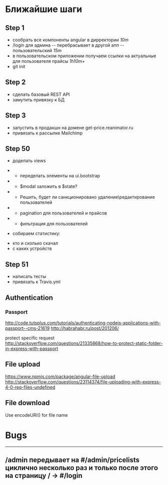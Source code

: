 
# Ближайшие шаги

## Step 1
* сообрать все компоненты angular в дирректории _10m_
* /login для админа -- перебрасывает в другой апп -- пользовательский _15m_
* в пользовательском приложении получаем ссылки на актуальные для пользователя прайсы _1h10m+_
* git init

## Step 2
* сделать базовый REST API
* замутить привязку к БД

## Step 3
* запустить в продакшн на домене get-price.reanimator.ru
* привязать к рассылке Mailchimp

## Step 50
* доделать views
* * переделать элементы на ui.bootstrap
* * $modal заложить в $state? 
* * Решить, будет ли санкционировано удаление\редактирование пользователей
* * pagination для пользователей и прайсов
* * фильтрация для пользователей

* собираем статистику:
- кто и сколько скачал
- с каких устройств

## Step 51
* написать тесты
* привязать к Travis.yml


## Authentication
### Passport
http://code.tutsplus.com/tutorials/authenticating-nodejs-applications-with-passport--cms-21619
http://habrahabr.ru/post/201206/

protect specific request
http://stackoverflow.com/questions/21335868/how-to-protect-static-folder-in-express-with-passport

## File upload
https://www.npmjs.com/package/angular-file-upload
http://stackoverflow.com/questions/23114374/file-uploading-with-express-4-0-req-files-undefined

## File download
Use encodeURI() for file name


# Bugs

----
/admin передывает на #/admin/pricelists циклично несколько раз 
и только после этого на страницу / -> #/login
----
